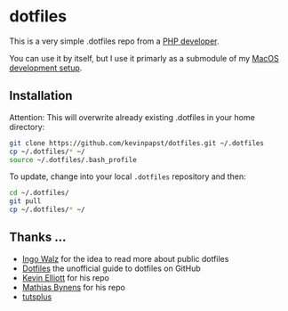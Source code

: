 dotfiles
========

This is a very simple .dotfiles repo from a [PHP developer](https://gist.github.com/kevinpapst/24e251a5bf3a01174a231e8eeb13d6cd).
 
You can use it by itself, but I use it primarly as a submodule of my [MacOS development setup](https://github.com/kevinpapst/mac-os-setup).

## Installation

Attention: This will overwrite already existing .dotfiles in your home directory:

```bash
git clone https://github.com/kevinpapst/dotfiles.git ~/.dotfiles
cp ~/.dotfiles/* ~/ 
source ~/.dotfiles/.bash_profile
```

To update, change into your local `.dotfiles` repository and then:

```bash
cd ~/.dotfiles/
git pull
cp ~/.dotfiles/* ~/ 
```

## Thanks ...

* [Ingo Walz](https://github.com/iwalz/) for the idea to read more about public dotfiles
* [Dotfiles](http://dotfiles.github.io/) the unofficial guide to dotfiles on GitHub
* [Kevin Elliott](https://github.com/kevinelliott/.dotfiles) for his repo
* [Mathias Bynens](https://github.com/mathiasbynens/dotfiles) for his repo
* [tutsplus](http://net.tutsplus.com/tutorials/tools-and-tips/setting-up-a-mac-dev-machine-from-zero-to-hero-with-dotfiles/)


